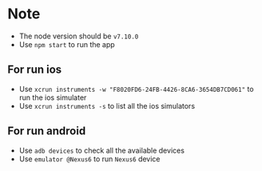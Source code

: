 # Note

- The node version should be `v7.10.0`
- Use `npm start` to run the app

## For run ios
- Use `xcrun instruments -w "F8020FD6-24FB-4426-8CA6-3654DB7CD061"` to run the ios simulater 
- Use `xcrun instruments -s` to list all the ios simulators

## For run android
- Use `adb devices` to check all the available devices
- Use `emulator @Nexus6` to run `Nexus6` device
